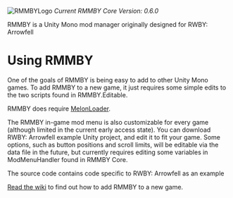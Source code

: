 ![RMMBYLogo](https://user-images.githubusercontent.com/31836770/203875165-491030b9-1846-49da-884b-862b6acb088e.png)
*Current RMMBY Core Version: 0.6.0*

RMMBY is a Unity Mono mod manager originally designed for RWBY: Arrowfell

# Using RMMBY
One of the goals of RMMBY is being easy to add to other Unity Mono games. To add RMMBY to a new game, it just requires some simple edits to the two scripts found in RMMBY.Editable.

RMMBY does require [MelonLoader](https://melonwiki.xyz/#/).

The RMMBY in-game mod menu is also customizable for every game (although limited in the current early access state). You can download RWBY: Arrowfell example Unity project, and edit it to fit your game. Some options, such as button positions and scroll limits, will be editable via the data file in the future, but currently requires editing some variables in ModMenuHandler found in RMMBY Core.

The source code contains code specific to RWBY: Arrowfell as an example

[Read the wiki](https://github.com/Makarew/RMMBY/wiki) to find out how to add RMMBY to a new game.
